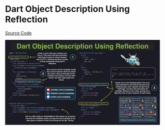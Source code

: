 # Dart Object Description Using Reflection

[Source Code](dart-object-description-using-reflection.dart)

![](dart-object-description-using-reflection.jpg)
